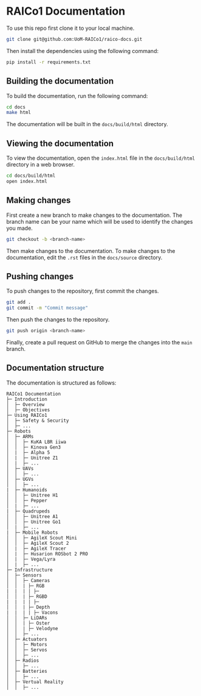 # RAICo1 Documentation

To use this repo first clone it to your local machine.

```bash
git clone git@github.com:UoM-RAICo1/raico-docs.git
```

Then install the dependencies using the following command:

```bash
pip install -r requirements.txt
```


## Building the documentation

To build the documentation, run the following command:

```bash
cd docs
make html
```

The documentation will be built in the `docs/build/html` directory.

## Viewing the documentation

To view the documentation, open the `index.html` file in the `docs/build/html` directory in a web browser.

```bash
cd docs/build/html
open index.html
```

## Making changes

First create a new branch to make changes to the documentation. The branch name can be your name which will be used to identify the changes you made.

```bash
git checkout -b <branch-name>
```

Then make changes to the documentation.
To make changes to the documentation, edit the `.rst` files in the `docs/source` directory. 

## Pushing changes

To push changes to the repository, first commit the changes.

```bash
git add .
git commit -m "Commit message"
```

Then push the changes to the repository.

```bash
git push origin <branch-name>
```

Finally, create a pull request on GitHub to merge the changes into the `main` branch.

## Documentation structure

The documentation is structured as follows:

```
RAICo1 Documentation
├─ Introduction
│  ├─ Overview
│  ├─ Objectives
├─ Using RAICo1
│  ├─ Safety & Security
│  ├─ ...
├─ Robots
│  ├─ ARMs
│  │  ├─ KuKA LBR iiwa
│  │  ├─ Kinova Gen3
│  |  ├─ Alpha 5
│  |  ├─ Unitree Z1
│  |  ├─ ...
│  ├─ UAVs
│  │  ├─ ...
│  ├─ UGVs
│  │  ├─ ...
|  ├─ Humanoids
│  │  ├─ Unitree H1
│  │  ├─ Pepper
│  |  ├─ ...
|  ├─ Quadrupeds
│  │  ├─ Unitree A1
│  │  ├─ Unitree Go1
│  |  ├─ ...
|  ├─ Mobile Robots
│  │  ├─ AgileX Scout Mini
│  │  ├─ AgileX Scout 2
│  |  ├─ AgileX Tracer
│  |  ├─ Husarion ROSbot 2 PRO
│  |  ├─ Vega/Lyra
│  |  ├─ ...
├─ Infrastructure
│  ├─ Sensors
│  │  ├─ Cameras
│  │  | ├─ RGB
|  |  | | ├─ 
│  │  | ├─ RGBD
|  |  | | ├─ 
│  │  | ├─ Depth
|  |  | | ├─ Vacons
│  │  ├─ LiDARs
│  │  | ├─ Oster
│  │  | ├─ Velodyne
│  │  ├─ ...
│  ├─ Actuators
│  │  ├─ Motors
│  │  ├─ Servos
│  │  ├─ ...
│  ├─ Radios
│  │  ├─ ...
│  ├─ Batteries
│  │  ├─ ...
│  ├─ Vertual Reality
│  │  ├─ ...
```






